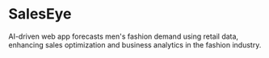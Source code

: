 # SalesEye
AI-driven web app forecasts men's fashion demand using retail data, enhancing sales optimization and business analytics in the fashion industry.
